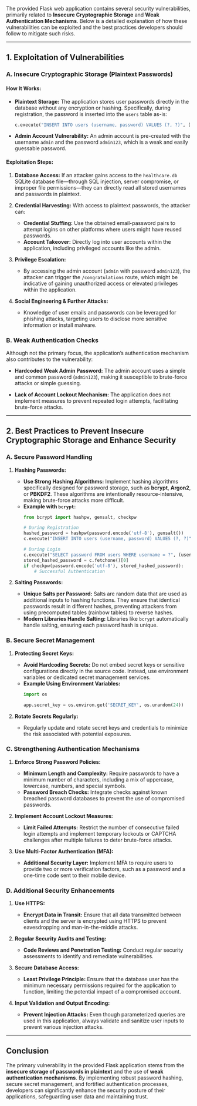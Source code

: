 The provided Flask web application contains several security vulnerabilities, primarily related to **Insecure Cryptographic Storage** and **Weak Authentication Mechanisms**. Below is a detailed explanation of how these vulnerabilities can be exploited and the best practices developers should follow to mitigate such risks.

---

## **1. Exploitation of Vulnerabilities**

### **A. Insecure Cryptographic Storage (Plaintext Passwords)**

#### **How It Works:**
- **Plaintext Storage:** The application stores user passwords directly in the database without any encryption or hashing. Specifically, during registration, the password is inserted into the `users` table as-is:
  ```python
  c.execute("INSERT INTO users (username, password) VALUES (?, ?)", (username, password))
  ```
- **Admin Account Vulnerability:** An admin account is pre-created with the username `admin` and the password `admin123`, which is a weak and easily guessable password.

#### **Exploitation Steps:**
1. **Database Access:** If an attacker gains access to the `healthcare.db` SQLite database file—through SQL injection, server compromise, or improper file permissions—they can directly read all stored usernames and passwords in plaintext.
   
2. **Credential Harvesting:** With access to plaintext passwords, the attacker can:
   - **Credential Stuffing:** Use the obtained email-password pairs to attempt logins on other platforms where users might have reused passwords.
   - **Account Takeover:** Directly log into user accounts within the application, including privileged accounts like the admin.

3. **Privilege Escalation:**
   - By accessing the admin account (`admin` with password `admin123`), the attacker can trigger the `/congratulations` route, which might be indicative of gaining unauthorized access or elevated privileges within the application.

4. **Social Engineering & Further Attacks:**
   - Knowledge of user emails and passwords can be leveraged for phishing attacks, targeting users to disclose more sensitive information or install malware.

### **B. Weak Authentication Checks**

Although not the primary focus, the application’s authentication mechanism also contributes to the vulnerability:

- **Hardcoded Weak Admin Password:** The admin account uses a simple and common password (`admin123`), making it susceptible to brute-force attacks or simple guessing.

- **Lack of Account Lockout Mechanism:** The application does not implement measures to prevent repeated login attempts, facilitating brute-force attacks.

---

## **2. Best Practices to Prevent Insecure Cryptographic Storage and Enhance Security**

### **A. Secure Password Handling**

1. **Hashing Passwords:**
   - **Use Strong Hashing Algorithms:** Implement hashing algorithms specifically designed for password storage, such as **bcrypt**, **Argon2**, or **PBKDF2**. These algorithms are intentionally resource-intensive, making brute-force attacks more difficult.
   - **Example with `bcrypt`:**
     ```python
     from bcrypt import hashpw, gensalt, checkpw

     # During Registration
     hashed_password = hashpw(password.encode('utf-8'), gensalt())
     c.execute("INSERT INTO users (username, password) VALUES (?, ?)", (username, hashed_password))

     # During Login
     c.execute("SELECT password FROM users WHERE username = ?", (username,))
     stored_hashed_password = c.fetchone()[0]
     if checkpw(password.encode('utf-8'), stored_hashed_password):
         # Successful Authentication
     ```

2. **Salting Passwords:**
   - **Unique Salts per Password:** Salts are random data that are used as additional inputs to hashing functions. They ensure that identical passwords result in different hashes, preventing attackers from using precomputed tables (rainbow tables) to reverse hashes.
   - **Modern Libraries Handle Salting:** Libraries like `bcrypt` automatically handle salting, ensuring each password hash is unique.

### **B. Secure Secret Management**

1. **Protecting Secret Keys:**
   - **Avoid Hardcoding Secrets:** Do not embed secret keys or sensitive configurations directly in the source code. Instead, use environment variables or dedicated secret management services.
   - **Example Using Environment Variables:**
     ```python
     import os

     app.secret_key = os.environ.get('SECRET_KEY', os.urandom(24))
     ```

2. **Rotate Secrets Regularly:**
   - Regularly update and rotate secret keys and credentials to minimize the risk associated with potential exposures.

### **C. Strengthening Authentication Mechanisms**

1. **Enforce Strong Password Policies:**
   - **Minimum Length and Complexity:** Require passwords to have a minimum number of characters, including a mix of uppercase, lowercase, numbers, and special symbols.
   - **Password Breach Checks:** Integrate checks against known breached password databases to prevent the use of compromised passwords.

2. **Implement Account Lockout Measures:**
   - **Limit Failed Attempts:** Restrict the number of consecutive failed login attempts and implement temporary lockouts or CAPTCHA challenges after multiple failures to deter brute-force attacks.

3. **Use Multi-Factor Authentication (MFA):**
   - **Additional Security Layer:** Implement MFA to require users to provide two or more verification factors, such as a password and a one-time code sent to their mobile device.

### **D. Additional Security Enhancements**

1. **Use HTTPS:**
   - **Encrypt Data in Transit:** Ensure that all data transmitted between clients and the server is encrypted using HTTPS to prevent eavesdropping and man-in-the-middle attacks.

2. **Regular Security Audits and Testing:**
   - **Code Reviews and Penetration Testing:** Conduct regular security assessments to identify and remediate vulnerabilities.

3. **Secure Database Access:**
   - **Least Privilege Principle:** Ensure that the database user has the minimum necessary permissions required for the application to function, limiting the potential impact of a compromised account.

4. **Input Validation and Output Encoding:**
   - **Prevent Injection Attacks:** Even though parameterized queries are used in this application, always validate and sanitize user inputs to prevent various injection attacks.

---

## **Conclusion**

The primary vulnerability in the provided Flask application stems from the **insecure storage of passwords in plaintext** and the use of **weak authentication mechanisms**. By implementing robust password hashing, secure secret management, and fortified authentication processes, developers can significantly enhance the security posture of their applications, safeguarding user data and maintaining trust.
